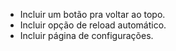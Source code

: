 - Incluir um botão pra voltar ao topo.
- Incluir opção de reload automático.
- Incluir página de configurações.